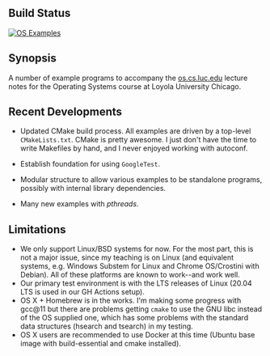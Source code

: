 Build Status
--------------

[![OS Examples](https://github.com/SoftwareSystemsLaboratory/systems-code-examples/actions/workflows/cmake.yml/badge.svg)](https://github.com/SoftwareSystemsLaboratory/systems-code-examples/actions/workflows/cmake.yml)

Synopsis
---------

A number of example programs to accompany the [os.cs.luc.edu](https://os.cs.luc.edu) lecture notes for the Operating Systems course at Loyola University Chicago.

Recent Developments
----------------------

- Updated CMake build process. All examples are driven by a top-level `CMakeLists.txt`. CMake is pretty awesome. I just don't have the time to write Makefiles by hand, and I never enjoyed working with autoconf.

- Establish foundation for using `GoogleTest`. 

- Modular structure to allow various examples to be standalone programs, possibly with internal library dependencies. 

- Many new examples with *pthreads*.

Limitations
------------

- We only support Linux/BSD systems for now. For the most part, this is not a major issue, since my teaching is on Linux (and equivalent systems, e.g. Windows Substem for Linux and Chrome OS/Crostini with Debian). All of these platforms are known to work--and work well.
- Our primary test environment is with the LTS releases of Linux (20.04 LTS is used in our GH Actions setup).
- OS X + Homebrew is in the works. I'm making some progress with gcc@11 but there are problems getting `cmake` to use the GNU libc instead of the OS supplied one, which has some problems with the standard data structures (hsearch and tsearch) in my testing.
- OS X users are recommended to use Docker at this time (Ubuntu base image with build-essential and cmake installed).
